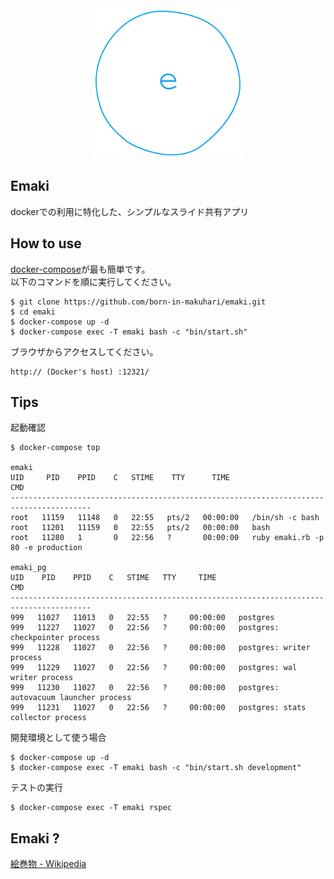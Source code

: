 <div align="center">
  <img src="https://github.com/born-in-makuhari/emaki/raw/master/public/images/emaki-logo.png" width="240">
</div>

Emaki
---
dockerでの利用に特化した、シンプルなスライド共有アプリ

## How to use

[docker-compose](https://docs.docker.com/compose/)が最も簡単です。  
以下のコマンドを順に実行してください。

    $ git clone https://github.com/born-in-makuhari/emaki.git
    $ cd emaki
    $ docker-compose up -d
    $ docker-compose exec -T emaki bash -c "bin/start.sh"

ブラウザからアクセスしてください。

    http:// (Docker's host) :12321/

## Tips

起動確認

    $ docker-compose top

    emaki
    UID     PID    PPID    C   STIME    TTY      TIME                    CMD
    ----------------------------------------------------------------------------------------
    root   11159   11148   0   22:55   pts/2   00:00:00   /bin/sh -c bash
    root   11201   11159   0   22:55   pts/2   00:00:00   bash
    root   11280   1       0   22:56   ?       00:00:00   ruby emaki.rb -p 80 -e production

    emaki_pg
    UID    PID    PPID    C   STIME   TTY     TIME                      CMD
    ----------------------------------------------------------------------------------------
    999   11027   11013   0   22:55   ?     00:00:00   postgres
    999   11227   11027   0   22:56   ?     00:00:00   postgres: checkpointer process
    999   11228   11027   0   22:56   ?     00:00:00   postgres: writer process
    999   11229   11027   0   22:56   ?     00:00:00   postgres: wal writer process
    999   11230   11027   0   22:56   ?     00:00:00   postgres: autovacuum launcher process
    999   11231   11027   0   22:56   ?     00:00:00   postgres: stats collector process

開発環境として使う場合

    $ docker-compose up -d
    $ docker-compose exec -T emaki bash -c "bin/start.sh development"

テストの実行

    $ docker-compose exec -T emaki rspec

## Emaki ?

[絵巻物 - Wikipedia](https://ja.wikipedia.org/wiki/%E7%B5%B5%E5%B7%BB%E7%89%A9)
